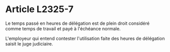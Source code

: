 # Article L2325-7

Le temps passé en heures de délégation est de plein droit considéré comme temps de travail et payé à l'échéance normale.

L'employeur qui entend contester l'utilisation faite des heures de délégation saisit le juge judiciaire.
